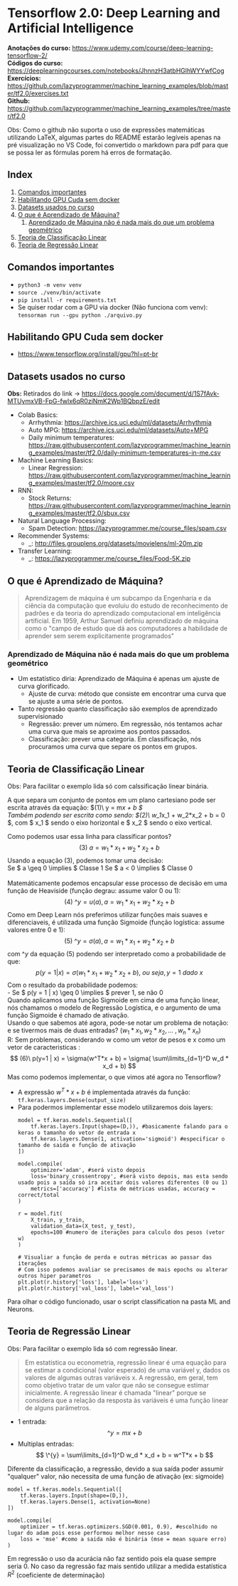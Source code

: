 # Tensorflow 2.0: Deep Learning and Artificial Intelligence
**Anotações do curso:** https://www.udemy.com/course/deep-learning-tensorflow-2/  
**Códigos do curso:** https://deeplearningcourses.com/notebooks/JhnnzH3atbHGlhWYYwfCog    
**Exercícios:** https://github.com/lazyprogrammer/machine_learning_examples/blob/master/tf2.0/exercises.txt    
**Github:** https://github.com/lazyprogrammer/machine_learning_examples/tree/master/tf2.0    

Obs: Como o github não suporta o uso de expressões matemáticas utilizando LaTeX, algumas partes do README estarão legíveis apenas na pré visualização no VS Code, foi convertido o markdown para pdf para que se possa ler as fórmulas porem há erros de formatação.

## Index
1. [ Comandos importantes ](#comandos)
1. [ Habilitando GPU Cuda sem docker ](#cuda)
2. [ Datasets usados no curso ](#datasets)
3. [ O que é Aprendizado de Máquina? ](#o_que_é_ml)
    1. [ Aprendizado de Máquina não é nada mais do que um problema geométrico ](#o_que_é_ml_sub)
4. [ Teoria de Classificação Linear ](#teoria_class_lin)
5. [ Teoria de Regressão Linear ](#teoria_regre_lin)

## Comandos importantes <a name="comandos"></a>
- ```python3 -m venv venv```
- ```source ./venv/bin/activate```
- ```pip install -r requirements.txt```
- Se quiser rodar com a GPU via docker (Não funciona com venv): ```tensorman run --gpu python ./arquivo.py```

## Habilitando GPU Cuda sem docker <a name="cuda"></a>
- https://www.tensorflow.org/install/gpu?hl=pt-br

## Datasets usados no curso <a name="datasets"></a>
**Obs:** Retirados do link -> https://docs.google.com/document/d/1S7fAvk-MTUymxVB-FpG-fwlx6qR0ziNmK2Wp1BQbpzE/edit
- Colab Basics:
    - Arrhythmia: https://archive.ics.uci.edu/ml/datasets/Arrhythmia
    - Auto MPG: https://archive.ics.uci.edu/ml/datasets/Auto+MPG
    - Daily minimum temperatures: https://raw.githubusercontent.com/lazyprogrammer/machine_learning_examples/master/tf2.0/daily-minimum-temperatures-in-me.csv 
- Machine Learning Basics:
    - Linear Regression: https://raw.githubusercontent.com/lazyprogrammer/machine_learning_examples/master/tf2.0/moore.csv    
- RNN:
    - Stock Returns: https://raw.githubusercontent.com/lazyprogrammer/machine_learning_examples/master/tf2.0/sbux.csv
- Natural Language Processing:
    - Spam Detection: https://lazyprogrammer.me/course_files/spam.csv
- Recommender Systems:
    - _: http://files.grouplens.org/datasets/movielens/ml-20m.zip
- Transfer Learning:
    - _: https://lazyprogrammer.me/course_files/Food-5K.zip

## O que é Aprendizado de Máquina? <a name="o_que_é_ml"></a>
> Aprendizagem de máquina é um subcampo da Engenharia e da ciência da computação que evoluiu do estudo de reconhecimento de padrões e da teoria do aprendizado computacional em inteligência artificial. Em 1959, Arthur Samuel definiu aprendizado de máquina como o "campo de estudo que dá aos computadores a habilidade de aprender sem serem explicitamente programados"  

### Aprendizado de Máquina não é nada mais do que um problema geométrico <a name="o_que_é_ml_sub"></a>
- Um estatístico diria: Aprendizado de Máquina é apenas um ajuste de curva glorificado. 
    - Ajuste de curva: método que consiste em encontrar uma curva que se ajuste a uma série de pontos.
- Tanto regressão quanto classificação são exemplos de aprendizado supervisionado 
    - Regressão: prever um número. Em regressão, nós tentamos achar uma curva que mais se aproxime aos pontos passados.
    - Classificação: prever uma categoria. Em classificação, nós procuramos uma curva que separe os pontos em grupos.

## Teoria de Classificação Linear <a name="teoria_class_lin"></a>
Obs: Para facilitar o exemplo lida só com calssificação linear binária.  

A que separa um conjunto de pontos em um plano cartesiano pode ser escrita através da equação: $(1)\ y = m*x + b $    
Também podendo ser escrita como sendo: $(2)\ w_1*x_1 + w_2*x_2 + b = 0 $, com $ x_1 $ sendo o eixo horizontal e $ x_2 $ sendo o eixo vertical.   

Como podemos usar essa linha para  classificar pontos?
$$(3)\ a =  w_1*x_1 + w_2*x_2 + b $$
Usando a equação (3), podemos tomar uma decisão:</br>
Se $ a \geq 0 \implies $ Classe 1 
Se $ a < 0 \implies $ Classe 0   
</br> Matemáticamente podemos encapsular esse processo de decisão em uma função de Heaviside (função degrau: assume valor 0 ou 1): $$ (4)\ \^{y} = u(a), a =  w_1*x_1 + w_2*x_2 + b $$ Como em Deep Learn nós preferimos utilizar funções mais suaves e diferenciaveis, é utilizada uma função Sigmoide (função logística: assume valores entre 0 e 1): $$(5)\ \^{y} = \sigma(a), a =  w_1*x_1 + w_2*x_2 + b $$ com $\^{y}$ da equação (5) podendo ser interpretado como a probabilidade de que: $$p(y = 1 | x) = \sigma(w_1*x_1 + w_2*x_2 + b), \ ou \ seja, y = 1 \ dado \ x$$ Com o resultado da probabilidade podemos: </br> - Se $ p(y = 1 | x) \geq 0 \implies $ prever 1, se não 0 </br>
Quando aplicamos uma função Sigmoide em cima de uma função linear, nós chamamos o modelo de Regressão Logística, e o argumento de uma função Sigmoide é chamado de ativação.
</br>Usando o que sabemos até agora, pode-se notar um problema de notação: e se tivermos mais de duas entradas? ($w_1*x_1, w_2*x_2, ...\ , w_n*x_n$)</br>R: Sem problemas, considerando w como um vetor de pesos e x como um vetor de caracteristicas : $$ (6)\
p(y=1 | x) = \sigma(w^T*x + b) = \sigma( \sum\limits_{d=1}^D w_d * x_d + b)
$$ Mas como podemos implementar, o que vimos até agora no Tensorflow?
- A expressão $w^T*x + b$ é implementada através da função: ```tf.keras.layers.Dense(output_size)```
- Para podermos implementar esse modelo utilizaremos dois layers:</br> 
    ```
    model = tf.keras.models.Sequential([
        tf.keras.layers.Input(shape=(D,)), #basicamente falando para o keras o tamanho do vetor de entrada x
        tf.keras.layers.Dense(1, activation='sigmoid') #especificar o tamanho de saida e função de ativação
    ])

    model.compile(
        optimizer='adam', #será visto depois
        loss='binary_crossentropy', #será visto depois, mas esta sendo usado pois a saída só ira aceitar dois valores diferentes (0 ou 1)
        metrics=['accuracy'] #lista de métricas usadas, accuracy = correct/total
    )

    r = model.fit(
        X_train, y_train,
        validation_data=(X_test, y_test),
        epochs=100 #numero de iterações para calculo dos pesos (vetor w)
    )

    # Visualiar a função de perda e outras métricas ao passar das iterações
    # Com isso podemos avaliar se precisamos de mais epochs ou alterar outros hiper parametros
    plt.plot(r.history['loss'], label='loss')
    plt.plot(r.history['val_loss'], label='val_loss')
    ```

Para olhar o código funcionado, usar o script classification na pasta ML and Neurons.  


## Teoria de Regressão Linear <a name="teoria_regre_lin"></a>
Obs: Para facilitar o exemplo lida só com regressão linear. 
> Em estatística ou econometria, regressão linear é uma equação para se estimar a condicional (valor esperado) de uma variável y, dados os valores de algumas outras variáveis x. A regressão, em geral, tem como objetivo tratar de um valor que não se consegue estimar inicialmente. A regressão linear é chamada "linear" porque se considera que a relação da resposta às variáveis é uma função linear de alguns parâmetros. 

- 1 entrada: $$ \^{y} = mx+b $$
- Multiplas entradas: $$ \^{y} =  \sum\limits_{d=1}^D w_d * x_d + b = w^T*x + b $$

Diferente da classificação, a regressão, devido a sua saída poder assumir "qualquer" valor, não necessita de uma função de ativação (ex: sigmoide)

```
model = tf.keras.models.Sequential([
    tf.keras.layers.Input(shape=(D,)),
    tf.keras.layers.Dense(1, activation=None)
])

model.compile(
    optimizer = tf.keras.optimizers.SGD(0.001, 0.9), #escolhido no lugar do adam pois esse performou melhor nesse caso
    loss = 'mse' #como a saida não é binária (mse = mean square erro)
)
```

Em regressão o uso da acurácia não faz sentido pois ela quase sempre seria 0. No caso da regressão faz mais sentido utilizar a medida estatística $R^2$ (coeficiente de determinação)